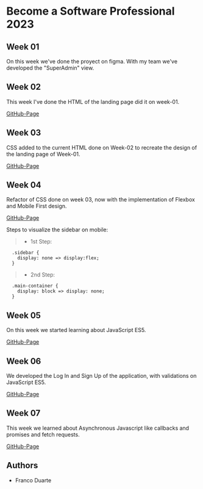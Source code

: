 # Become a Software Professional 2023

## Week 01
On this week we've done the proyect on figma. With my team we've developed the "SuperAdmin" view.

## Week 02
This week I've done the HTML of the landing page did it on week-01.


[GitHub-Page](https://francoax.github.io/BaSP-M2023/Week-02/)
## Week 03
CSS added to the current HTML done on Week-02 to recreate the design of the landing page of Week-01.

[GitHub-Page](https://francoax.github.io/BaSP-M2023/Week-03/)

## Week 04
Refactor of CSS done on week 03, now with the implementation of Flexbox and Mobile First design.

[GitHub-Page](https://francoax.github.io/BaSP-M2023/Week-04/)

Steps to visualize the sidebar on mobile:

>- 1st Step:
```
  .sidebar {
    display: none => display:flex;
  }
```
>- 2nd Step:
```
  .main-container {
    display: block => display: none;
  }
```

## Week 05
On this week we started learning about JavaScript ES5.

[GitHub-Page](https://francoax.github.io/BaSP-M2023/Week-05/)

## Week 06
We developed the Log In and Sign Up of the application, with validations on JavaScript ES5.

[GitHub-Page](https://francoax.github.io/BaSP-M2023/Week-06/views/index.html)

## Week 07
This week we learned about Asynchronous Javascript like callbacks and promises and fetch requests.

[GitHub-Page](https://francoax.github.io/BaSP-M2023/Week-06/views/index.html)
## Authors
- Franco Duarte

